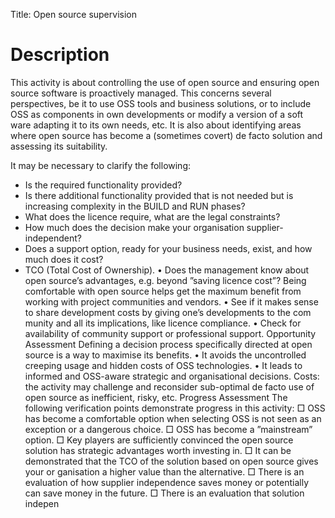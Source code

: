 Title: Open source supervision 
# Description 
This activity is about controlling the use of open source and ensuring open source software is proactively managed. This concerns several perspectives, be it to use OSS tools and business solutions, or to include OSS as components in own developments or modify a version of a soft ware adapting it to its own needs, etc. It is also about identifying areas where open source has become a (sometimes covert) de facto solution and assessing its suitability. 

It may be necessary to clarify the following:

+ Is the required functionality provided?
+ Is there additional functionality provided that is not needed but is increasing complexity in the BUILD and RUN phases? 
+ What does the licence require, what are the legal constraints? 
+ How much does the decision make your organisation supplier-independent? 
+ Does a support option, ready for your business needs, exist, and how much does it cost? 
+ TCO (Total Cost of Ownership). 
• Does the management know about open source’s advantages, e.g. beyond ”saving licence cost”? Being comfortable with open source helps get the maximum benefit from working with project communities and vendors. 
• See if it makes sense to share development costs by giving one’s developments to the com munity and all its implications, like licence compliance. 
• Check for availability of community support or professional support. 
Opportunity Assessment 
Defining a decision process specifically directed at open source is a way to maximise its benefits. 
• It avoids the uncontrolled creeping usage and hidden costs of OSS technologies. • It leads to informed and OSS-aware strategic and organisational decisions. 
Costs: the activity may challenge and reconsider sub-optimal de facto use of open source as inefficient, risky, etc. 
Progress Assessment 
The following verification points demonstrate progress in this activity: 
□ OSS has become a comfortable option when selecting OSS is not seen as an exception or a dangerous choice. 
□ OSS has become a ”mainstream” option. 
□ Key players are sufficiently convinced the open source solution has strategic advantages worth investing in. 
□ It can be demonstrated that the TCO of the solution based on open source gives your or ganisation a higher value than the alternative. 
□ There is an evaluation of how supplier independence saves money or potentially can save money in the future. 
□ There is an evaluation that solution indepen
